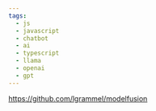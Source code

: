 ```yaml
---
tags:
  - js
  - javascript
  - chatbot
  - ai
  - typescript
  - llama
  - openai
  - gpt
---
```

https://github.com/lgrammel/modelfusion